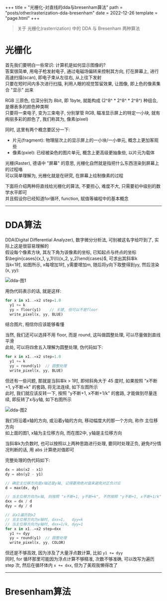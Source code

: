 +++
title = "光栅化-对直线的dda与bresenham算法"
path = "posts/other/rasterization-dda-bresenham"
date = 2022-12-26
template = "page.html"
+++

> 关于 光栅化(rasterrization) 中的 DDA 与 Bresenham 两种算法

<!-- more -->

# 光栅化

首先我们要明白一些常识:  计算机是如何显示图像的?  
答案很简单, 用电子枪发射电子, 通过电磁场偏转来控制其方向, 打在屏幕上, 进行高速扫描(scan), 即电子束从左往右, 从上往下发射  
只要在短时间内多次进行扫描, 利用人眼的视觉暂留效果, 让图像, 即上色的像素集合 "显示" 出来  

RGB 三原色, 位深分别为 8bit, 即 1byte, 就能构成 (2^8^ * 2^8^ * 2^8^) 种组合, 是爆表多的颜色种类啊  
只要将一束电子, 变为三束电子, 分别掌管 RGB, 瞄准显示屏上的特定一小块, 就有绚丽多彩的颜色了, 我们称其为, 像素(pixel)  

同时, 这里有两个概念要区分一下:  
- 片元(fragment): 物理层次上的显示屏上的一小块/一小单元, 概念上更加客观些
- 像素(pxiel): 已经被染色的图片单元, 概念上更高级更抽象些, 以片元为载体

光栅(Raster), 德语中 "屏幕" 的意思, 光栅化自然就是指把什么东西渲染到屏幕上的过程咯  
可以简单理解为, 光栅化就是在研究, 在屏幕上绘制像素的过程

下面将介绍两种将直线给光栅化的算法, 不要担心, 难度不大, 只需要初中级别的数学水平即可  
并且假设你已经知道for循环, function, 赋值等编程中的基本概念

- - -
 
# DDA算法
DDA(Digital Differential Analyzer), 数字微分分析法, 可别被这名字给吓到了, 实际上这是很容易理解的  
假设每个像素方块, 其左下角为该像素的坐标, 已知起点与终点的坐标 $\begin{cases}(x_1, y_1)\\\\(x_2, y_2)\end{cases}$, 可求出其斜率k  
当k<1时, 如图所示, x每增加1时, y需要增加m, 随后将y向下取整得到yy, 然后渲染(x, yy):  

![dda-图1](/images/others/dda_1.webp)

用伪代码表示的话, 就是这样:  

```rust
for x in x1..=x2 step=1.0
  y1 += k
  yy = floor(y1)    // 关键, 但可以不是floor
  write_pixel(x, yy, BLUE)
```

结合图片, 相信你应该能够看懂

当然, 我们还可以选择不用 floor, 而是 round, 这叫做圆整处理, 可以尽量做到直线平滑  
此处, 可以将四舍五入理解为圆整处理, 伪代码如下:  

```rust
for x in x1..=x2 step=1.0
  y1 += k
  yy = round(y1)  // 圆整处理
  write_pixel(x, yy, BLUE)
```

但还有一些问题, 那就是当斜率k > 1时, 即倾斜角大于 45 度时, 如果按照 "x不断+1, y不断+k" 的套路, 将无法连续, 如下左图所示  
此时, 我们就应该反转一下, 按照 "y不断+1, x不断+1/k" 的套路, 才能做到尽量连续, 即反转了x与y轴, 如下右图所示  

![dda-图2](/images/others/dda_2.webp)

我们将沿着x轴的方向, 或沿着y轴的方向, 移动幅度大的那一个方向, 称作 主位移方向  
如上面的图1, x轴为主位移方向, 而在图2中, y轴是主位移方向  

当斜率k为负数时, 也可以按照以上两种思路进行处理, 要同时处理正负, 避免if分情况判断的话, 用 abs 计算绝对值即可  

完整处理的伪代码如下:  

```rust
dx = abs(x2 - x1)
dy = abs(y2 - y1)

// 确定主位移方向是x轴还是y轴, 记得要用绝对值来避免对正负讨论
d = max(dx, dy)

// 当主位移方向为x轴, 则按照 "x不断+1, y不断+k", 不然按照 "y不断+1, x不断+1/k"
dxx = dx / d
dyy = dy / d

// 从x1遍历到x2
// 当主位移方向为x轴时, dxx=1,   dyy=k
// 当主位移方向为y轴时, dxx=1/k, dyy=1
for x in x1..=x2 step=dxx
  y1 += dyy
  yy = round(y1)  // 圆整处理
  write_pixel(x, yy, COLOR)
```

但还是不够高效, 因为涉及了大量浮点数计算, 比如 `y1 += dyy`  
同时, for 循环那里可能因为浮点计算不够精准, 次数不够准确, 可以改写为遍历 step 次, 然后在循环体内 `x += dxx`, 但为了美观我懒得改了

- - -

# Bresenham算法
